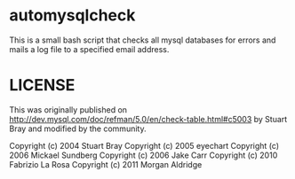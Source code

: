 # automysqlcheck

This is a small bash script that checks all mysql databases for errors and mails a log file to a specified email address.

# LICENSE

This was originally published on http://dev.mysql.com/doc/refman/5.0/en/check-table.html#c5003 by Stuart Bray and modified by the community.

Copyright (c) 2004 Stuart Bray
Copyright (c) 2005 eyechart
Copyright (c) 2006 Mickael Sundberg
Copyright (c) 2006 Jake Carr
Copyright (c) 2010 Fabrizio La Rosa
Copyright (c) 2011 Morgan Aldridge
